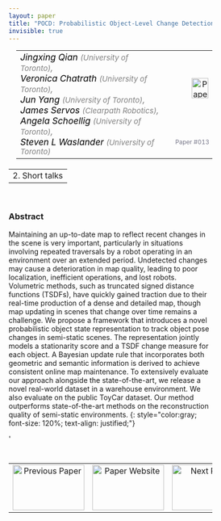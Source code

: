 ```yaml
---
layout: paper
title: "POCD: Probabilistic Object-Level Change Detection and Volumetric Mapping in Semi-Static Scenes"
invisible: true
---
```

<head>
<style>
* {
  box-sizing: border-box;
}

#myInput {
  background-position: 10px 10px;
  background-repeat: no-repeat;
  width: 100%;
  font-size: 100%;
  padding: 12px 20px 12px 40px;
  border: 1px solid #ddd;
  margin-bottom: 12px;
}

#myTable, #myTableA {
  border-collapse: collapse;
  width: 100%;
  border: 1px solid #ddd;
  font-size: 100%;
}

#myTable th, #myTable td, #myTableA th, #myTableA td {
  text-align: left;
  padding: 12px;
}

#myTable tr, #myTableA tr {
  border-bottom: 1px solid #ddd;
}

#myTable tr.header, #myTable tr:hover, #myTableA tr.header, #myTableA tr:hover {
  background-color: #f1f1f1;
}


#eventcounter1 a {
    font-size: 12px;
    color: #ffffff;
    display: block;
}

#eventcounter1 a:hover {
    text-decoration: none;
}

#eventcounter2 a {
    font-size: 12px;
    color: #ffffff;
    display: block;
}

#eventcounter2 a:hover {
    text-decoration: none;
}

</style>
</head>

<table width = "95%" style="padding-left: 15px; margin-left: auto; margin-right: 10px;">
<tr><td style = "vertical-align: top; padding-right: 25px;" rowspan="2">
<span style="color:black; font-size: 110%;"><i>
Jingxing Qian <span style="color:gray; font-size: 85%">(University of Toronto)</span><span style="color:gray; font-size: 100%">,</span><br>
Veronica Chatrath <span style="color:gray; font-size: 85%">(University of Toronto)</span><span style="color:gray; font-size: 100%">,</span><br>
Jun Yang <span style="color:gray; font-size: 85%">(University of Toronto)</span><span style="color:gray; font-size: 100%">,</span><br>
James Servos <span style="color:gray; font-size: 85%">(Clearpath Robotics)</span><span style="color:gray; font-size: 100%">,</span><br>
Angela Schoellig <span style="color:gray; font-size: 85%">(University of Toronto)</span><span style="color:gray; font-size: 100%">,</span><br>
Steven L Waslander <span style="color:gray; font-size: 85%">(University of Toronto)</span>
</i></span>
</td>

<td style="text-align: right;"><a href="http://www.roboticsproceedings.org/rss18/p013.pdf"><img src="{{ site.baseurl }}/images/paper_link.png" alt="Paper Website" width = "33"  height = "40"/></a><br></td>
</tr>
<tr>
<td style="color:#777789; text-align:right; font-size: 75%; margin-right:10px;">Paper&nbsp;#013</td>
</tr>
</table>

<table width="80%" style="margin-top: 20px; margin-left: auto; margin-right: auto;">
  <tr>
    <td style="text-align:center;">2. Short talks</td>
  </tr>
</table>
<br>


### Abstract
Maintaining an up-to-date map to reflect recent changes in the scene is very important, particularly in situations involving repeated traversals by a robot operating in an environment over an extended period. Undetected changes may cause a deterioration in map quality, leading to poor localization, inefficient operations, and lost robots. Volumetric methods, such as truncated signed distance functions (TSDFs), have quickly gained traction due to their real-time production of a dense and detailed map, though map updating in scenes that change over time remains a challenge. We propose a framework that introduces a novel probabilistic object state representation to track object pose changes in semi-static scenes. The representation jointly models a stationarity score and a TSDF change measure for each object. A Bayesian update rule that incorporates both geometric and semantic information is derived to achieve consistent online map maintenance. To extensively evaluate our approach alongside the state-of-the-art, we release a novel real-world dataset in a warehouse environment. We also evaluate on the public ToyCar dataset. Our method outperforms state-of-the-art methods on the reconstruction quality of semi-static environments.
{: style="color:gray; font-size: 120%; text-align: justified;"}


<table width="100%" style="margin-top:40px;">
<tr>
    <td style="width: 30%; text-align: center;"><a href="{{ site.baseurl }}/program/papers/012/">
<img src="{{ site.baseurl }}/images/previous_paper_icon.png"
       alt="Previous Paper" width = "142"  height = "90"/> 
</a> </td>
<td style="text-align: center;"><a href="{{ site.baseurl }}/program/papers">
<img src="{{ site.baseurl }}/images/overview_icon.png"
       alt="Paper Website" width = "142"  height = "90"/> 
</a> </td>
    <td style="width: 30%; text-align: center;"><a href="{{ site.baseurl }}/program/papers/014/">
    <img src="{{ site.baseurl }}/images/next_paper_icon.png"
        alt="Next Paper" width = "142"  height = "90"/>
    </a></td>
'</tr>
</table>
